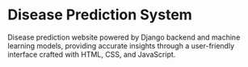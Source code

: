 # Disease Prediction System
 Disease prediction website powered by Django backend and machine learning models, providing accurate insights through a user-friendly interface crafted with HTML, CSS, and JavaScript.
